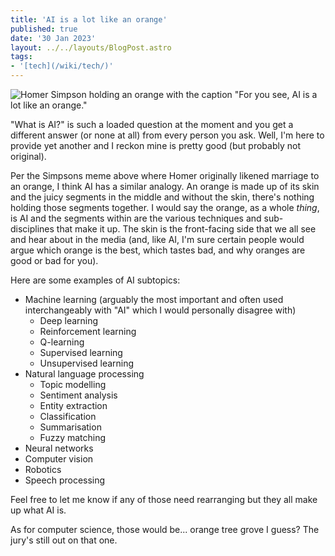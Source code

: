```yaml
---
title: 'AI is a lot like an orange'
published: true
date: '30 Jan 2023'
layout: ../../layouts/BlogPost.astro
tags:
- '[tech](/wiki/tech/)'
---
```


![Homer Simpson holding an orange with the caption "For you see, AI is a lot like an orange."](/images/501867.jpeg)

"What is AI?" is such a loaded question at the moment and you get a different answer (or none at all) from every person you ask. Well, I'm here to provide yet another and I reckon mine is pretty good (but probably not original).

Per the Simpsons meme above where Homer originally likened marriage to an orange, I think AI has a similar analogy. An orange is made up of its skin and the juicy segments in the middle and without the skin, there's nothing holding those segments together. I would say the orange, as a whole _thing_, is AI and the segments within are the various techniques and sub-disciplines that make it up. The skin is the front-facing side that we all see and hear about in the media (and, like AI, I'm sure certain people would argue which orange is the best, which tastes bad, and why oranges are good or bad for you).

Here are some examples of AI subtopics:

- Machine learning (arguably the most important and often used interchangeably with "AI" which I would personally disagree with)
	- Deep learning
	- Reinforcement learning
	- Q-learning
	- Supervised learning
	- Unsupervised learning
- Natural language processing
	- Topic modelling
	- Sentiment analysis
	- Entity extraction
	- Classification
	- Summarisation
	- Fuzzy matching
- Neural networks
- Computer vision
- Robotics
- Speech processing

Feel free to let me know if any of those need rearranging but they all make up what AI is.

As for computer science, those would be... orange tree grove I guess? The jury's still out on that one.